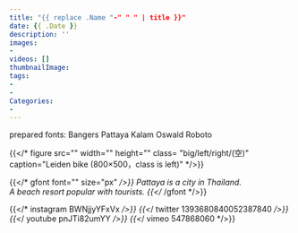 ```yaml
---
title: "{{ replace .Name "-" " " | title }}"
date: {{ .Date }}
description: ''
images:
-
videos: []
thumbnailImage: 
tags:
-
-
Categories:
-
---
```

prepared fonts:
Bangers Pattaya Kalam
Oswald  Roboto

{{</* figure src="" width="" height="" class= "big/left/right/(空)" caption="Leiden bike (800×500，class is left)" */>}}

{{</* gfont font="" size="px" */>}}
Pattaya is a city in Thailand.<br>A beach resort popular with tourists.
{{</* /gfont */>}} <br>

{{</* instagram BWNjjyYFxVx */>}}
{{<*/ twitter 1393680840052387840 */>}}
{{<*/ youtube pnJTi82umYY */>}}
{{<*/ vimeo 547868060 */>}}
